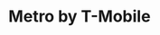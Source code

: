 ---
title: "Metro by T-Mobile"
url: /buffalo/metro-by-t-mobile-niagara-street/
shop: mobile phone
---